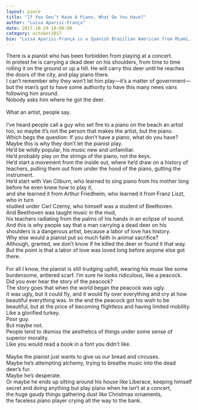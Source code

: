 ```yaml
---
layout: piece
title: "If You Don’t Have A Piano, What Do You Have?"
author: "Luisa Aparisi-França"
date: 2017-10-29 10:00:00
category: october2017
bio: "Luisa Aparisi-França is a Spanish Brazilian American from Miami, Florida. She has a BA in Creative Writing from Florida State University and has a deep interest in the use of comics as language learning tools. She is currently obtaining her TEFL certificate in order to teach English abroad."
---
```

There is a pianist who has been forbidden from playing at a concert.<br> 
In protest he is carrying a dead deer on his shoulders, from time to time rolling it on the ground or up a hill. He will carry this deer until he reaches the doors of the city, and play piano there. <br> 
I can’t remember why they won’t let him play—it’s a matter of government—but the man’s got to have some authority to have this many news vans following him around. <br> 
Nobody asks him where he got the deer. <br> <br> 
What an artist, people say.<br> <br> 
I’ve heard people call a guy who set fire to a piano on the beach an artist too, so maybe it’s not the person that makes the artist, but the piano.<br> 
Which begs the question: If you don’t have a piano, what do you have? <br> 
Maybe this is why they don’t let the pianist play.<br> 
He’d be wildly popular, his music new and unfamiliar. <br> 
He’d probably play on the strings of the piano, not the keys.<br> 
He’d start a movement from the inside out, where he’d draw on a history of teachers, pulling them out from under the hood of the piano, gutting the instrument.<br> 
He’d start with Van Cliburn, who learned to sing piano from his mother long before he even knew how to play it, <br> 
and she learned it from Arthur Friedheim, who learned it from Franz Liszt, who in turn <br> 
studied under Carl Czerny, who himself was a student of Beethoven.<br> 
And Beethoven was taught music in the mud, <br> 
his teachers radiating from the palms of his hands in an eclipse of sound. <br> 
And this is why people say that a man carrying a dead deer on his shoulders is a dangerous artist, because a labor of love has history.<br> 
Why else would a pianist put so much faith in animal sacrifice? <br> 
Although, granted, we don’t know if he killed the deer or found it that way. <br> 
But the point is that a labor of love was loved long before anyone else got there.<br> <br> 
For all I know, the pianist is still trudging uphill, wearing his muse like some burdensome, antlered scarf. I’m sure he looks ridiculous, like a peacock. <br> 
Did you ever hear the story of the peacock? <br> 
The story goes that when the world began the peacock was ugly. <br> 
It was ugly, but it could fly, and it would fly over everything and cry at how beautiful everything was. In the end the peacock got his wish to be beautiful, but at the price of becoming flightless and having limited mobility. Like a glorified turkey. <br> 
Poor guy.<br> 
But maybe not.<br> 
People tend to dismiss the aesthetics of things under some sense of superior morality.<br> 
Like you would read a book in a font you didn’t like.<br> <br> 
Maybe the pianist just wants to give us our bread and circuses.<br> 
Maybe he’s attempting alchemy, trying to breathe music into the dead deer’s fur. <br> 
Maybe he’s desperate.<br> 
Or maybe he ends up sitting around his house like Liberace, keeping himself secret and doing anything but play piano when he isn’t at a concert, <br> 
the huge gaudy things gathering dust like Christmas ornaments, <br> 
the faceless piano player crying all the way to the bank.<br> 

